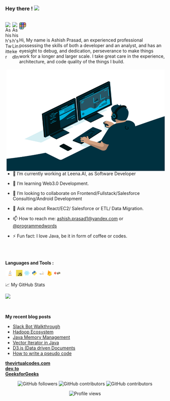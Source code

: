 ### Hey there  ! <img src="https://media.giphy.com/media/hvRJCLFzcasrR4ia7z/giphy.gif"  width="25px">
<br/> 
<a href="https://twitter.com/programmedwords">
  <img align="left" alt="Ashish's Twitter" width="22px" src="https://raw.githubusercontent.com/peterthehan/peterthehan/master/assets/twitter.svg" />
</a>
<a href="https://www.linkedin.com/in/ashishprasadrknec">
  <img align="left" alt="Ashish's LinkedIn" width="22px" src="https://raw.githubusercontent.com/peterthehan/peterthehan/master/assets/linkedin.svg" />
</a>
<a href="https://www.polywork.com/ashishprasad">
  <img align="left" alt="Ashish's Polywork" width="22px" src="https://github.com/theprogrammedwords/theprogrammedwords/blob/main/Screenshot%202021-06-25%20at%2012.34.02%20AM.png" /> 
</a>

<br/> 

<br/>

Hi, My name is Ashish Prasad, an experienced professional possessing the skills of both a developer and an analyst, and has an eyesight to debug, and dedication, perseverance to make things work for a longer and larger scale. I take great care in the experience, architecture, and code quality of the things I build.
<br/>
<br/>
<img align="right" alt="GIF" src="https://github.com/theprogrammedwords/theprogrammedwords/blob/main/code.gif" width="500" height="320" />
<br/>

- 🔭 I’m currently working at Leena.AI, as Software Developer
 
- 🌱 I’m learning Web3.0 Development.
 
- 👯 I’m looking to collaborate on Frontend/Fullstack/Salesforce Consulting/Android Development
 
- 💬 Ask me about React/EC2/ Salesforce or ETL/ Data Migration.

- 📫 How to reach me: ashish.prasad1@yandex.com or [@programmedwords](https://twitter.com/programmedwords)
 
- ⚡ Fun fact: I love Java, be it in form of coffee or codes. 
  
<br/>
<br/>

**Languages and Tools :**  

<code><img height="20" src="https://github.com/theprogrammedwords/theprogrammedwords/blob/main/java_logo_640.jpg"></code>
<code><img height="20" src="https://raw.githubusercontent.com/github/explore/80688e429a7d4ef2fca1e82350fe8e3517d3494d/topics/javascript/javascript.png"></code>
<code><img height="20" src="https://raw.githubusercontent.com/github/explore/80688e429a7d4ef2fca1e82350fe8e3517d3494d/topics/react/react.png"></code>
<code><img height="20" src="https://raw.githubusercontent.com/github/explore/80688e429a7d4ef2fca1e82350fe8e3517d3494d/topics/python/python.png"></code>
<code><img height="20" src="https://raw.githubusercontent.com/github/explore/80688e429a7d4ef2fca1e82350fe8e3517d3494d/topics/mysql/mysql.png"></code>
<code><img height="20" src="https://raw.githubusercontent.com/github/explore/80688e429a7d4ef2fca1e82350fe8e3517d3494d/topics/firebase/firebase.png"></code>
<code><img height="20" src="https://raw.githubusercontent.com/github/explore/80688e429a7d4ef2fca1e82350fe8e3517d3494d/topics/git/git.png"></code>


📈 My GitHub Stats
<div class="row no-gutters justify-center">

  
![](https://github-profile-summary-cards.vercel.app/api/cards/profile-details?username=theprogrammedwords&theme=default)
  
<br/>
</div>

**My recent blog posts**
<!-- BLOG-POST-LIST:START -->

- [Slack Bot Walkthrough](https://theprogrammedwords.medium.com/motivator-bot-slack-bot-4a0b2e9aaf92)
- [Hadoop Ecosystem](https://www.geeksforgeeks.org/hadoop-ecosystem/)
- [Java Memory Management](https://www.geeksforgeeks.org/java-memory-management/)
- [Vector Iterator in Java](https://www.geeksforgeeks.org/vector-iterator-method-in-java-with-examples/)
- [D3.js (Data driven Documents](https://www.geeksforgeeks.org/d3-js-data-driven-documents/)
- [How to write a pseudo code](https://www.geeksforgeeks.org/how-to-write-a-pseudo-code/)

<!-- BLOG-POST-LIST:END -->
**[thevirtualcodes.com](https://www.thevirtualcodes.com/)**
<br/>
**[dev.to](https://dev.to/theprogrammedwords)**
<br/>
**[GeeksforGeeks](https://auth.geeksforgeeks.org/user/thevirtualink/articles)**
<br/>


<p align="center"><img alt="GitHub followers" src="https://img.shields.io/github/followers/theprogrammedwords?style=for-the-badge">    <img alt="GitHub contributors" src="https://img.shields.io/github/contributors/theprogrammedwords/Algorithm-Solutions-Java?style=for-the-badge">  <img alt="GitHub contributors" src="https://img.shields.io/badge/Private%20Repo-8-red?style=for-the-badge"> </p>

<p align="center"><img alt="Profile views" src="https://komarev.com/ghpvc/?username=theprogrammedwords&style=for-the-badge"></p>  
